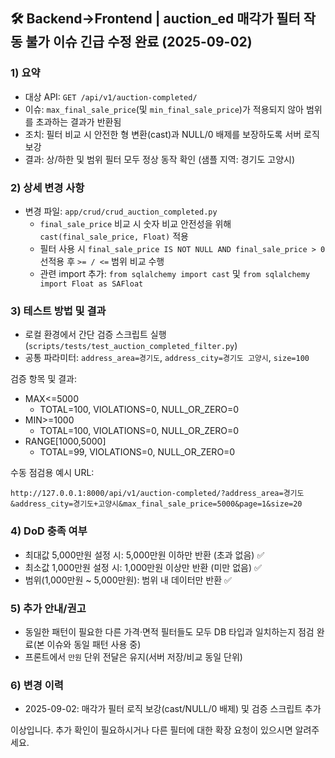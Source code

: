 ## 🛠️ Backend→Frontend | auction_ed 매각가 필터 작동 불가 이슈 긴급 수정 완료 (2025-09-02)

### 1) 요약

- 대상 API: `GET /api/v1/auction-completed/`
- 이슈: `max_final_sale_price`(및 `min_final_sale_price`)가 적용되지 않아 범위를 초과하는 결과가 반환됨
- 조치: 필터 비교 시 안전한 형 변환(cast)과 NULL/0 배제를 보장하도록 서버 로직 보강
- 결과: 상/하한 및 범위 필터 모두 정상 동작 확인 (샘플 지역: 경기도 고양시)

### 2) 상세 변경 사항

- 변경 파일: `app/crud/crud_auction_completed.py`
  - `final_sale_price` 비교 시 숫자 비교 안전성을 위해 `cast(final_sale_price, Float)` 적용
  - 필터 사용 시 `final_sale_price IS NOT NULL AND final_sale_price > 0` 선적용 후 `>= / <=` 범위 비교 수행
  - 관련 import 추가: `from sqlalchemy import cast` 및 `from sqlalchemy import Float as SAFloat`

### 3) 테스트 방법 및 결과

- 로컬 환경에서 간단 검증 스크립트 실행(`scripts/tests/test_auction_completed_filter.py`)
- 공통 파라미터: `address_area=경기도`, `address_city=경기도 고양시`, `size=100`

검증 항목 및 결과:

- MAX<=5000
  - TOTAL=100, VIOLATIONS=0, NULL_OR_ZERO=0
- MIN>=1000
  - TOTAL=100, VIOLATIONS=0, NULL_OR_ZERO=0
- RANGE[1000,5000]
  - TOTAL=99, VIOLATIONS=0, NULL_OR_ZERO=0

수동 점검용 예시 URL:

```text
http://127.0.0.1:8000/api/v1/auction-completed/?address_area=경기도&address_city=경기도+고양시&max_final_sale_price=5000&page=1&size=20
```

### 4) DoD 충족 여부

- 최대값 5,000만원 설정 시: 5,000만원 이하만 반환 (초과 없음) ✅
- 최소값 1,000만원 설정 시: 1,000만원 이상만 반환 (미만 없음) ✅
- 범위(1,000만원 ~ 5,000만원): 범위 내 데이터만 반환 ✅

### 5) 추가 안내/권고

- 동일한 패턴이 필요한 다른 가격·면적 필터들도 모두 DB 타입과 일치하는지 점검 완료(본 이슈와 동일 패턴 사용 중)
- 프론트에서 `만원` 단위 전달은 유지(서버 저장/비교 동일 단위)

### 6) 변경 이력

- 2025-09-02: 매각가 필터 로직 보강(cast/NULL/0 배제) 및 검증 스크립트 추가

이상입니다. 추가 확인이 필요하시거나 다른 필터에 대한 확장 요청이 있으시면 알려주세요.
